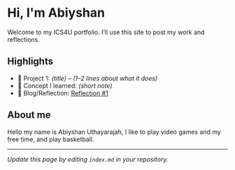 # Hi, I'm Abiyshan
Welcome to my ICS4U portfolio. I’ll use this site to post my work and reflections.

## Highlights
- 🔧 Project 1: *(title)* – *(1–2 lines about what it does)*
- 🧠 Concept I learned: *(short note)*
- 📝 Blog/Reflection: [Reflection #1](./posts/first_reflection.md)

## About me
Hello my name is Abiyshan Uthayarajah, I like to play video games and my free time, and play basketball.

---
*Update this page by editing `index.md` in your repository.*
